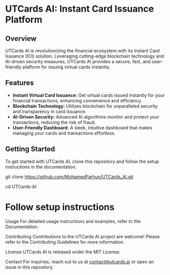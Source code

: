 # UTCards AI: Instant Card Issuance Platform

## Overview
UTCards AI is revolutionizing the financial ecosystem with its Instant Card Issuance (ICI) solution. Leveraging cutting-edge blockchain technology and AI-driven security measures, UTCards AI provides a secure, fast, and user-friendly platform for issuing virtual cards instantly.

## Features
- **Instant Virtual Card Issuance:** Get virtual cards issued instantly for your financial transactions, enhancing convenience and efficiency.
- **Blockchain Technology:** Utilizes blockchain for unparalleled security and transparency in card issuance.
- **AI-Driven Security:** Advanced AI algorithms monitor and protect your transactions, reducing the risk of fraud.
- **User-Friendly Dashboard:** A sleek, intuitive dashboard that makes managing your cards and transactions effortless.

## Getting Started
To get started with UTCards AI, clone this repository and follow the setup instructions in the documentation.

git clone https://github.com/MohamedFarhun/UTCards_AI.git

cd UTCards-AI

# Follow setup instructions
Usage
For detailed usage instructions and examples, refer to the Documentation.

Contributing
Contributions to the UTCards AI project are welcome! Please refer to the Contributing Guidelines for more information.

License
UTCards AI is released under the MIT License.

Contact
For inquiries, reach out to us at contact@utcards.ai or open an issue in this repository.
